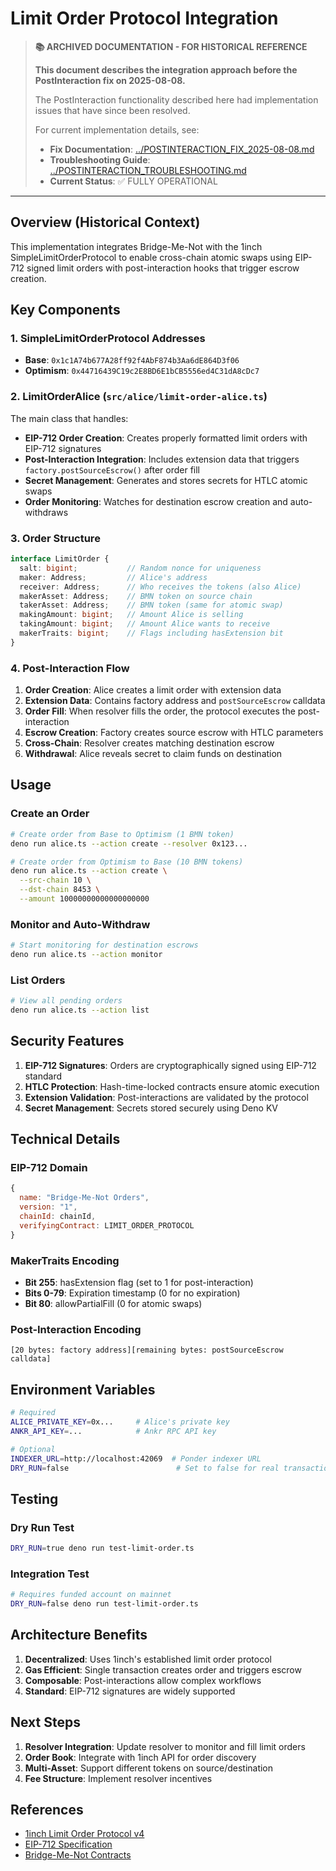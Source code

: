 # Limit Order Protocol Integration

> **📚 ARCHIVED DOCUMENTATION - FOR HISTORICAL REFERENCE**
> 
> **This document describes the integration approach before the PostInteraction fix on 2025-08-08.**
> 
> The PostInteraction functionality described here had implementation issues that have since been resolved.
> 
> For current implementation details, see:
> - **Fix Documentation**: [../POSTINTERACTION_FIX_2025-08-08.md](../POSTINTERACTION_FIX_2025-08-08.md)
> - **Troubleshooting Guide**: [../POSTINTERACTION_TROUBLESHOOTING.md](../POSTINTERACTION_TROUBLESHOOTING.md)
> - **Current Status**: ✅ FULLY OPERATIONAL

---

## Overview (Historical Context)

This implementation integrates Bridge-Me-Not with the 1inch SimpleLimitOrderProtocol to enable cross-chain atomic swaps using EIP-712 signed limit orders with post-interaction hooks that trigger escrow creation.

## Key Components

### 1. SimpleLimitOrderProtocol Addresses

- **Base**: `0x1c1A74b677A28ff92f4AbF874b3Aa6dE864D3f06`
- **Optimism**: `0x44716439C19c2E8BD6E1bCB5556ed4C31dA8cDc7`

### 2. LimitOrderAlice (`src/alice/limit-order-alice.ts`)

The main class that handles:
- **EIP-712 Order Creation**: Creates properly formatted limit orders with EIP-712 signatures
- **Post-Interaction Integration**: Includes extension data that triggers `factory.postSourceEscrow()` after order fill
- **Secret Management**: Generates and stores secrets for HTLC atomic swaps
- **Order Monitoring**: Watches for destination escrow creation and auto-withdraws

### 3. Order Structure

```typescript
interface LimitOrder {
  salt: bigint;           // Random nonce for uniqueness
  maker: Address;         // Alice's address
  receiver: Address;      // Who receives the tokens (also Alice)
  makerAsset: Address;    // BMN token on source chain
  takerAsset: Address;    // BMN token (same for atomic swap)
  makingAmount: bigint;   // Amount Alice is selling
  takingAmount: bigint;   // Amount Alice wants to receive
  makerTraits: bigint;    // Flags including hasExtension bit
}
```

### 4. Post-Interaction Flow

1. **Order Creation**: Alice creates a limit order with extension data
2. **Extension Data**: Contains factory address and `postSourceEscrow` calldata
3. **Order Fill**: When resolver fills the order, the protocol executes the post-interaction
4. **Escrow Creation**: Factory creates source escrow with HTLC parameters
5. **Cross-Chain**: Resolver creates matching destination escrow
6. **Withdrawal**: Alice reveals secret to claim funds on destination

## Usage

### Create an Order

```bash
# Create order from Base to Optimism (1 BMN token)
deno run alice.ts --action create --resolver 0x123...

# Create order from Optimism to Base (10 BMN tokens)
deno run alice.ts --action create \
  --src-chain 10 \
  --dst-chain 8453 \
  --amount 10000000000000000000
```

### Monitor and Auto-Withdraw

```bash
# Start monitoring for destination escrows
deno run alice.ts --action monitor
```

### List Orders

```bash
# View all pending orders
deno run alice.ts --action list
```

## Security Features

1. **EIP-712 Signatures**: Orders are cryptographically signed using EIP-712 standard
2. **HTLC Protection**: Hash-time-locked contracts ensure atomic execution
3. **Extension Validation**: Post-interactions are validated by the protocol
4. **Secret Management**: Secrets stored securely using Deno KV

## Technical Details

### EIP-712 Domain

```javascript
{
  name: "Bridge-Me-Not Orders",
  version: "1",
  chainId: chainId,
  verifyingContract: LIMIT_ORDER_PROTOCOL
}
```

### MakerTraits Encoding

- **Bit 255**: hasExtension flag (set to 1 for post-interaction)
- **Bits 0-79**: Expiration timestamp (0 for no expiration)
- **Bit 80**: allowPartialFill (0 for atomic swaps)

### Post-Interaction Encoding

```
[20 bytes: factory address][remaining bytes: postSourceEscrow calldata]
```

## Environment Variables

```bash
# Required
ALICE_PRIVATE_KEY=0x...     # Alice's private key
ANKR_API_KEY=...            # Ankr RPC API key

# Optional
INDEXER_URL=http://localhost:42069  # Ponder indexer URL
DRY_RUN=false                        # Set to false for real transactions
```

## Testing

### Dry Run Test
```bash
DRY_RUN=true deno run test-limit-order.ts
```

### Integration Test
```bash
# Requires funded account on mainnet
DRY_RUN=false deno run test-limit-order.ts
```

## Architecture Benefits

1. **Decentralized**: Uses 1inch's established limit order protocol
2. **Gas Efficient**: Single transaction creates order and triggers escrow
3. **Composable**: Post-interactions allow complex workflows
4. **Standard**: EIP-712 signatures are widely supported

## Next Steps

1. **Resolver Integration**: Update resolver to monitor and fill limit orders
2. **Order Book**: Integrate with 1inch API for order discovery
3. **Multi-Asset**: Support different tokens on source/destination
4. **Fee Structure**: Implement resolver incentives

## References

- [1inch Limit Order Protocol v4](https://docs.1inch.io/docs/limit-order-protocol/introduction)
- [EIP-712 Specification](https://eips.ethereum.org/EIPS/eip-712)
- [Bridge-Me-Not Contracts](https://github.com/bridge-me-not/bmn-evm-contracts)